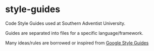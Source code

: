 # style-guides
Code Style Guides used at Southern Adventist University.

Guides are separated into files for a specific language/framework.

Many ideas/rules are borrowed or inspired from [Google Style Guides](https://google.github.io/styleguide/)
